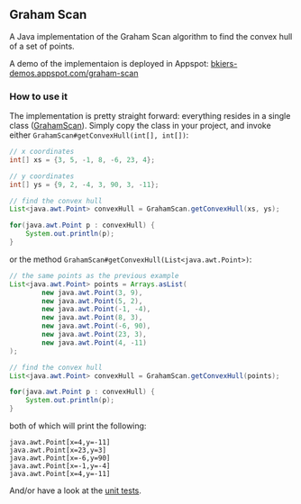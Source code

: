 ## Graham Scan

A Java implementation of the Graham Scan algorithm to find the convex hull of a set of points.

A demo of the implementaion is deployed in Appspot: [bkiers-demos.appspot.com/graham-scan](http://bkiers-demos.appspot.com/graham-scan)

### How to use it

The implementation is pretty straight forward: everything resides in a single class ([GrahamScan](https://github.com/bkiers/GrahamScan/blob/master/src/main/cg/GrahamScan.java)). Simply copy the class in
your project, and invoke either `GrahamScan#getConvexHull(int[], int[])`:

```java
// x coordinates
int[] xs = {3, 5, -1, 8, -6, 23, 4};

// y coordinates
int[] ys = {9, 2, -4, 3, 90, 3, -11};

// find the convex hull
List<java.awt.Point> convexHull = GrahamScan.getConvexHull(xs, ys);

for(java.awt.Point p : convexHull) {
    System.out.println(p);
}
```
or the method `GrahamScan#getConvexHull(List<java.awt.Point>)`:

```java
// the same points as the previous example
List<java.awt.Point> points = Arrays.asList(
        new java.awt.Point(3, 9),
        new java.awt.Point(5, 2),
        new java.awt.Point(-1, -4),
        new java.awt.Point(8, 3),
        new java.awt.Point(-6, 90),
        new java.awt.Point(23, 3),
        new java.awt.Point(4, -11)
);

// find the convex hull
List<java.awt.Point> convexHull = GrahamScan.getConvexHull(points);

for(java.awt.Point p : convexHull) {
    System.out.println(p);
}
```
both of which will print the following:

```
java.awt.Point[x=4,y=-11]
java.awt.Point[x=23,y=3]
java.awt.Point[x=-6,y=90]
java.awt.Point[x=-1,y=-4]
java.awt.Point[x=4,y=-11]
```

And/or have a look at the [unit tests](https://github.com/bkiers/GrahamScan/blob/master/src/test/cg/GrahamScanTest.java).
